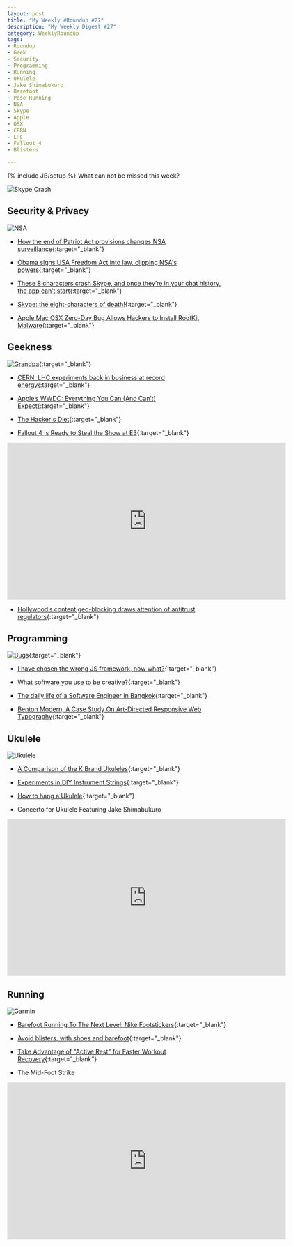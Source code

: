 ```yaml
---
layout: post
title: "My Weekly #Roundup #27"
description: "My Weekly Digest #27"
category: WeeklyRoundup
tags: 
- Roundup
- Geek
- Security
- Programming
- Running
- Ukulele
- Jake Shimabukuro
- Barefoot
- Pose Running
- NSA
- Skype
- Apple
- OSX
- CERN
- LHC
- Fallout 4
- Blisters

---
```

{% include JB/setup %}
What can not be missed this week? 

![Skype Crash](https://rubywaynet.files.wordpress.com/2014/02/skypeout.jpg)
<!-- more -->

Security & Privacy
--
![NSA](http://www.futuristgerd.com/wp-content/uploads/2013/06/NSA-PRISM-Government-Surveillance-Humor-Its-Funny-Coz-Its-True.jpg)

- [How the end of Patriot Act provisions changes NSA surveillance](http://arstechnica.com/tech-policy/2015/06/how-the-end-of-patriot-act-provisions-changes-nsa-surveillance/){:target="_blank"}

- [Obama signs USA Freedom Act into law, clipping NSA's powers](https://nakedsecurity.sophos.com/2015/06/04/obama-signs-usa-freedom-act-into-law-clipping-nsas-powers/){:target="_blank"}

- [These 8 characters crash Skype, and once they’re in your chat history, the app can’t start](http://venturebeat.com/2015/06/02/these-8-characters-crash-skype-and-once-theyre-in-your-chat-history-the-app-cant-start/){:target="_blank"}

- [Skype: the eight-characters of death!](http://www.andreafortuna.org/security/2015/06/03/skype-crash-with-8-characters/){:target="_blank"}

- [Apple Mac OSX Zero-Day Bug Allows Hackers to Install RootKit Malware](http://thehackernews.com/2015/06/mac-osx-rootkit-malware.html){:target="_blank"}



Geekness
--

[![Grandpa](http://36.media.tumblr.com/b6703cec3b7f359acd64889c23d97c5e/tumblr_np6hz1UbTM1rxxgowo1_500.png)](theodd1sout.tumblr.com/post/120289814908){:target="_blank"}

- [CERN: LHC experiments back in business at record energy](http://www.sciencebusiness.net/news/77064/CERN-LHC-experiments-back-in-business-at-record-energy){:target="_blank"}

- [Apple’s WWDC: Everything You Can (And Can’t) Expect](http://www.wired.com/2015/06/wwdc-2015-preview/){:target="_blank"}

- [The Hacker's Diet](https://www.fourmilab.ch/hackdiet/e4/){:target="_blank"}

- [Fallout 4 Is Ready to Steal the Show at E3](http://www.wired.com/2015/06/fallout-4/){:target="_blank"}

<iframe width="640" height="360" src="https://www.youtube.com/embed/GE2BkLqMef4" frameborder="0" allowfullscreen></iframe>


- [Hollywood’s content geo-blocking draws attention of antitrust regulators](http://arstechnica.com/tech-policy/2015/06/report-eu-flexes-antitrust-muscles-to-tackle-hollywoods-territorial-licensing/){:target="_blank"}


Programming
--
[![Bugs](http://www.commitstrip.com/wp-content/uploads/2015/06/Strip-toujours-les-m%C3%AAmes-qui-payent-650-finalenglsih1.jpg)](http://www.commitstrip.com/en/2015/06/03/true-story-just-find-a-solution/){:target="_blank"}

- [I have chosen the wrong JS framework, now what?](http://www.pro-tekconsulting.com/blog/i-have-chosen-the-wrong-js-framework-now-what/){:target="_blank"}

- [What software you use to be creative?](https://github.com/s-a/creative-software){:target="_blank"}

- [The daily life of a Software Engineer in Bangkok](http://samurails.com/lifestyle/the-daily-life-of-a-software-engineer-in-bangkok/){:target="_blank"}

- [Benton Modern, A Case Study On Art-Directed Responsive Web Typography](http://www.smashingmagazine.com/2015/05/27/benton-modern-typography-case-study/){:target="_blank"}



Ukulele
--

![Ukulele](https://s-media-cache-ak0.pinimg.com/736x/81/a3/55/81a355c6fb156c92c46a1fad6ba35e2d.jpg)

- [A Comparison of the K Brand Ukuleles](http://ukenut.com/a-comparison-of-the-k-brand-ukuleles/){:target="_blank"}

- [Experiments in DIY Instrument Strings](http://theukuleleblog.blogspot.co.uk/2015/05/experiments-in-diy-instrument-strings.html){:target="_blank"}

- [How to hang a Ukulele](http://theukuleleblog.blogspot.co.uk/2014/02/how-to-hang-ukulele.html){:target="_blank"}

- Concerto for Ukulele Featuring Jake Shimabukuro

<iframe width="640" height="360" src="https://www.youtube.com/embed/SyTOb71XiKM" frameborder="0" allowfullscreen></iframe>


Running
--

![Garmin](https://s-media-cache-ak0.pinimg.com/736x/02/cd/9c/02cd9c14b098355eb4468c75749f95f2.jpg)


- [Barefoot Running To The Next Level: Nike Footstickers](http://inventorspot.com/articles/barefoot_running_next_level_nike_footstickers){:target="_blank"}

- [Avoid blisters, with shoes and barefoot](http://www.andreafortuna.org/running/2015/06/04/run-barefoot-avoid-blisters/){:target="_blank"}

- [Take Advantage of "Active Rest" for Faster Workout Recovery](http://vitals.lifehacker.com/take-advantage-of-active-rest-for-faster-workout-reco-1708876151){:target="_blank"}

- The Mid-Foot Strike

<iframe width="640" height="360" src="https://www.youtube.com/embed/PoB0phfNvW0" frameborder="0" allowfullscreen></iframe>